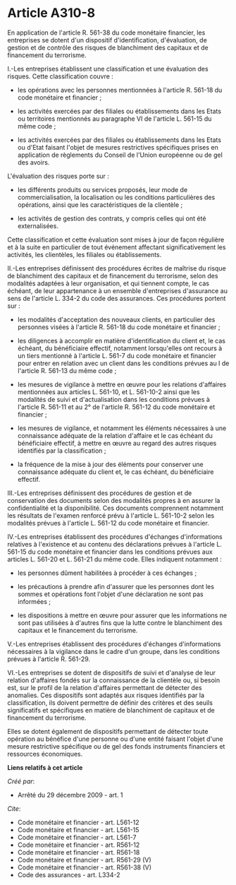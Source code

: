 # Article A310-8

En application de l'article R. 561-38 du code monétaire financier, les entreprises se dotent d'un dispositif
d'identification, d'évaluation, de gestion et de contrôle des risques de blanchiment des capitaux et de financement du
terrorisme.

I.-Les entreprises établissent une classification et une évaluation des risques. Cette classification couvre :

- les opérations avec les personnes mentionnées à l'article R. 561-18 du code monétaire et financier ;

- les activités exercées par des filiales ou établissements dans les Etats ou territoires mentionnés au paragraphe VI de
l'article L. 561-15 du même code ;

- les activités exercées par des filiales ou établissements dans les Etats ou d'Etat faisant l'objet de mesures restrictives
spécifiques prises en application de règlements du Conseil de l'Union européenne ou de gel des avoirs.

L'évaluation des risques porte sur :

- les différents produits ou services proposés, leur mode de commercialisation, la localisation ou les conditions
particulières des opérations, ainsi que les caractéristiques de la clientèle ;

- les activités de gestion des contrats, y compris celles qui ont été externalisées. 

Cette classification et cette évaluation sont mises à jour de façon régulière et à la suite en particulier de tout événement
affectant significativement les activités, les clientèles, les filiales ou établissements. 

II.-Les entreprises définissent des procédures écrites de maîtrise du risque de blanchiment des capitaux et de financement du
terrorisme, selon des modalités adaptées à leur organisation, et qui tiennent compte, le cas échéant, de leur appartenance à
un ensemble d'entreprises d'assurance au sens de l'article L. 334-2 du code des assurances. Ces procédures portent sur :

- les modalités d'acceptation des nouveaux clients, en particulier des personnes visées à l'article R. 561-18 du code
monétaire et financier ;

- les diligences à accomplir en matière d'identification du client et, le cas échéant, du bénéficiaire effectif, notamment
lorsqu'elles ont recours à un tiers mentionné à l'article L. 561-7 du code monétaire et financier pour entrer en relation
avec un client dans les conditions prévues au I de l'article R. 561-13 du même code ;

- les mesures de vigilance à mettre en œuvre pour les relations d'affaires mentionnées aux articles L. 561-10, et L. 561-10-2
ainsi que les modalités de suivi et d'actualisation dans les conditions prévues à l'article R. 561-11 et au 2° de l'article
R. 561-12 du code monétaire et financier ;

- les mesures de vigilance, et notamment les éléments nécessaires à une connaissance adéquate de la relation d'affaire et le
cas échéant du bénéficiaire effectif, à mettre en œuvre au regard des autres risques identifiés par la classification ;

- la fréquence de la mise à jour des éléments pour conserver une connaissance adéquate du client et, le cas échéant, du
bénéficiaire effectif. 

III.-Les entreprises définissent des procédures de gestion et de conservation des documents selon des modalités propres à en
assurer la confidentialité et la disponibilité. Ces documents comprennent notamment les résultats de l'examen renforcé prévu
à l'article L. 561-10-2 selon les modalités prévues à l'article L. 561-12 du code monétaire et financier. 

IV.-Les entreprises établissent des procédures d'échanges d'informations relatives à l'existence et au contenu des
déclarations prévues à l'article L. 561-15 du code monétaire et financier dans les conditions prévues aux articles L. 561-20
et L. 561-21 du même code. Elles indiquent notamment :

- les personnes dûment habilitées à procéder à ces échanges ;

- les précautions à prendre afin d'assurer que les personnes dont les sommes et opérations font l'objet d'une déclaration ne
sont pas informées ;

- les dispositions à mettre en œuvre pour assurer que les informations ne sont pas utilisées à d'autres fins que la lutte
contre le blanchiment des capitaux et le financement du terrorisme.

V.-Les entreprises établissent des procédures d'échanges d'informations nécessaires à la vigilance dans le cadre d'un groupe,
dans les conditions prévues à l'article R. 561-29. 

VI.-Les entreprises se dotent de dispositifs de suivi et d'analyse de leur relation d'affaires fondés sur la connaissance de
la clientèle ou, si besoin est, sur le profil de la relation d'affaires permettant de détecter des anomalies. Ces dispositifs
sont adaptés aux risques identifiés par la classification, ils doivent permettre de définir des critères et des seuils
significatifs et spécifiques en matière de blanchiment de capitaux et de financement du terrorisme. 

Elles se dotent également de dispositifs permettant de détecter toute opération au bénéfice d'une personne ou d'une entité
faisant l'objet d'une mesure restrictive spécifique ou de gel des fonds instruments financiers et ressources économiques.

**Liens relatifs à cet article**

_Créé par_:

  - Arrêté du 29 décembre 2009 - art. 1

_Cite_:

  - Code monétaire et financier - art. L561-12
  - Code monétaire et financier - art. L561-15
  - Code monétaire et financier - art. L561-7
  - Code monétaire et financier - art. R561-12
  - Code monétaire et financier - art. R561-18
  - Code monétaire et financier - art. R561-29 (V)
  - Code monétaire et financier - art. R561-38 (V)
  - Code des assurances - art. L334-2
